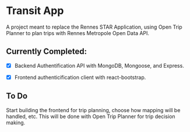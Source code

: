 # Transit App

A project meant to replace the Rennes STAR Application, using Open Trip Planner to plan trips with Rennes Metropole Open Data API.

## Currently Completed:

- [x] Backend Authentification API with MongoDB, Mongoose, and Express.

- [x] Frontend authenticification client with react-bootstrap.

## To Do

Start building the frontend for trip planning, choose how mapping will be handled, etc. This will be done with Open Trip Planner for trip decision making.
